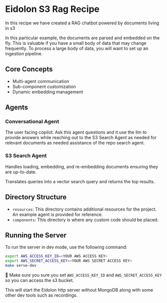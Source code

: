 # Eidolon S3 Rag Recipe

In this recipe we have created a RAG chatbot powered by documents living in s3

In this particular example, the documents are parsed and embedded on the fly. This is valuable if you have a small body
of data that may change frequently. To process a large body of data, you will want to set up an ingestion pipeline.

## Core Concepts
* Multi-agent communication
* Sub-component customization
* Dynamic embedding management

## Agents
### Conversational Agent
The user facing copilot. Ask this agent questions and it use the llm to provide answers while reaching out to the S3 
Search Agent as needed for relevant documents as needed assistance of the repo search agent.

### S3 Search Agent
Handles loading, embedding, and re-embedding documents ensuring they are up-to-date.

Translates queries into a vector search query and returns the top results.

## Directory Structure

- `resources`: This directory contains additional resources for the project. An example agent is provided for reference.
- `components`: This directory is where any custom code should be placed.

## Running the Server

To run the server in dev mode, use the following command:

```bash
export AWS_ACCESS_KEY_ID=<YOUR AWS ACCESS KEY>
export AWS_SECRET_ACCESS_KEY=<YOUR AWS SECRET ACCESS KEY>
make serve-dev
```

🚨 Make sure you sure you set `AWS_ACCESS_KEY_ID` and `AWS_SECRET_ACCESS_KEY` so you can access the s3 bucket.

This will start the Eidolon http server without MongoDB along with some other dev tools such as recordings.
